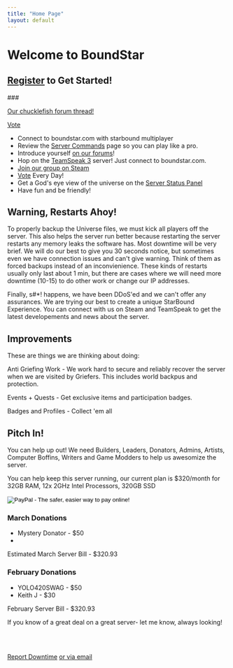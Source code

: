 ```yaml
---
title: "Home Page"
layout: default
---
```



# Welcome to BoundStar

## <a href="forum.boundstar.com" target="_blank">Register</a> to Get Started!
###<p><a href="http://community.playstarbound.com/index.php?threads/boundstar-an-open-starbound-server.60797/">Our chucklefish forum thread!</a></p>
<script src="http://starbound-servers.net/embed.js?id=313&type=votes&size=small"></script>
<a href="http://starbound.serverlister.com/servers/c5a04864813d222e29b170b0a8220538/boundstar#vote" data-srv="c5a04864813d222e29b170b0a8220538" class="sl-vote-button">Vote</a><br />
<script>!function(d,s,id){var js;var fjs=d.getElementsByTagName(s)[0];if(!d.getElementById(id)){js=d.createElement(s);js.id=id;js.src="http://platform.serverlister.com/votebutton.js";fjs.parentNode.insertBefore(js,fjs);}}(document,"script","sl-platform");</script>


 * Connect to boundstar.com with starbound multiplayer
 * Review the [Server Commands](/commands.html) page so you can play like a pro.
 * Introduce yourself [on our forums](forum.boundstar.com)!
 * Hop on the [TeamSpeak 3](http://teamspeak.com/?page=downloads) server! Just connect to boundstar.com.
 * [Join our group on Steam](http://steamcommunity.com/groups/boundstarserver)
 * [Vote](http://starbound-servers.net/server/313/vote/) Every Day!
 * Get a God's eye view of the universe on the [Server Status Panel](/status)
 * Have fun and be friendly!


## Warning, Restarts Ahoy!

To properly backup the Universe files, we must kick all players off the server. This also helps the server run better because restarting the server restarts any memory leaks the software has. Most downtime will be very brief. We will do our best to give you 30 seconds notice, but sometimes even we have connection issues and can't give warning. Think of them as forced backups instead of an inconvienience. These kinds of restarts usually only last about 1 min, but there are cases where we will need more downtime (10-15) to do other work or change our IP addresses.

Finally, s#*! happens, we have been DDoS'ed and we can't offer any assurances. We are trying our best to create a unique StarBound Experience. You can connect with us on Steam and TeamSpeak to get the latest developements and news about the server.



## Improvements

These are things we are thinking about doing:

Anti Griefing Work - We work hard to secure and reliably recover the server when we are visited by Griefers. This includes world backpus and protection. 

Events + Quests - Get exclusive items and participation badges.

Badges and Profiles - Collect 'em all


## Pitch In!

You can help up out! We need Builders, Leaders, Donators, Admins, Artists, Computer Boffins, Writers and Game Modders to help us awesomize the server.

You can help keep this server running, our current plan is $320/month for 32GB RAM, 12x 2GHz Intel Processors, 320GB SSD
<form action="https://www.paypal.com/cgi-bin/webscr" method="post" target="_top">
	<input type="hidden" name="cmd" value="_s-xclick">
	<input type="hidden" name="hosted_button_id" value="9HGYPBBJV8954">
	<input type="image" src="https://www.paypalobjects.com/en_US/i/btn/btn_donate_LG.gif" border="0" name="submit" alt="PayPal - The safer, easier way to pay online!">
	<img alt="" border="0" src="https://www.paypalobjects.com/en_US/i/scr/pixel.gif" width="1" height="1">
</form>
<h3>March Donations</h3>
<ul>
	<li>Mystery Donator - $50<li>
</ul>
<p>Estimated March Server Bill - $320.93</p>
<h3>February Donations</h3>
<ul>
	<li>YOLO420SWAG - $50</li>
	<li>Keith J - $30</li>
</ul>
<p>February Server Bill - $320.93</p>

<p>If you know of a great deal on a great server- let me know, always looking!</p>
<br />

<!-- <i class="fa fa-money" style="font-size: 50px;"></i> -->

<a class="twitter" title="Twitter" href="http://twitter.com/home/?status=@MasonYoung - The server is "><i class="fa fa-twitter" style="font-size: 60px;"></i><br />Report Downtime</a>
<a href="mailto:masondyoung@gmail.com?Subject=Boundstar is down dawg!" target="_top">or via email</a>
